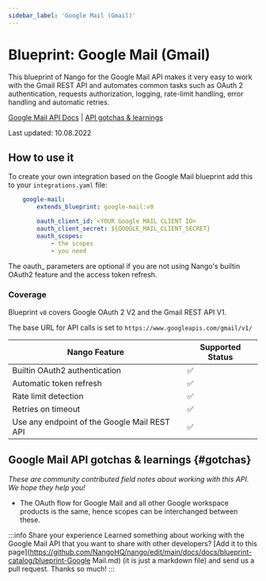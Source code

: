 ```yaml
---
sidebar_label: 'Google Mail (Gmail)'
---
```


# Blueprint: Google Mail (Gmail)

This blueprint of Nango for the Google Mail API makes it very easy to work with the Gmail REST API and automates common tasks such as OAuth 2 authentication, requests authorization, logging, rate-limit handling, error handling and automatic retries.

[Google Mail API Docs](https://developers.google.com/gmail/api)  |  [API gotchas & learnings](#gotchas)

Last updated: 10.08.2022

## How to use it
To create your own integration based on the Google Mail blueprint add this to your `integrations.yaml` file:

```yaml title=integrations.yaml
    google-mail:
        extends_blueprint: google-mail:v0

        oauth_client_id: <YOUR Google MAIL CLIENT ID>
        oauth_client_secret: ${GOOGLE_MAIL_CLIENT_SECRET}
        oauth_scopes:
            - the scopes
            - you need
```
The oauth_ parameters are optional if you are not using Nango's builtin OAuth2 feature and the access token refresh.

### Coverage
Blueprint `v0` covers Google OAuth 2 V2 and the Gmail REST API V1.

The base URL for API calls is set to `https://www.googleapis.com/gmail/v1/`

| Nango Feature | Supported Status | 
|---|---|
| Builtin OAuth2 authentication | ✅  |
| Automatic token refresh | ✅  | 
| Rate limit detection | ✅ |
| Retries on timeout | ✅ |
| Use any endpoint of the Google Mail REST API | ✅ |

## Google Mail API gotchas & learnings {#gotchas}
_These are community contributed field notes about working with this API. We hope they help you!_

- The OAuth flow for Google Mail and all other Google workspace products is the same, hence scopes can be interchanged between these.

:::info Share your experience
Learned something about working with the Google Mail API that you want to share with other developers? [Add it to this page](https://github.com/NangoHQ/nango/edit/main/docs/docs/blueprint-catalog/blueprint-Google Mail.md) (it is just a markdown file) and send us a pull request. Thanks so much!
:::